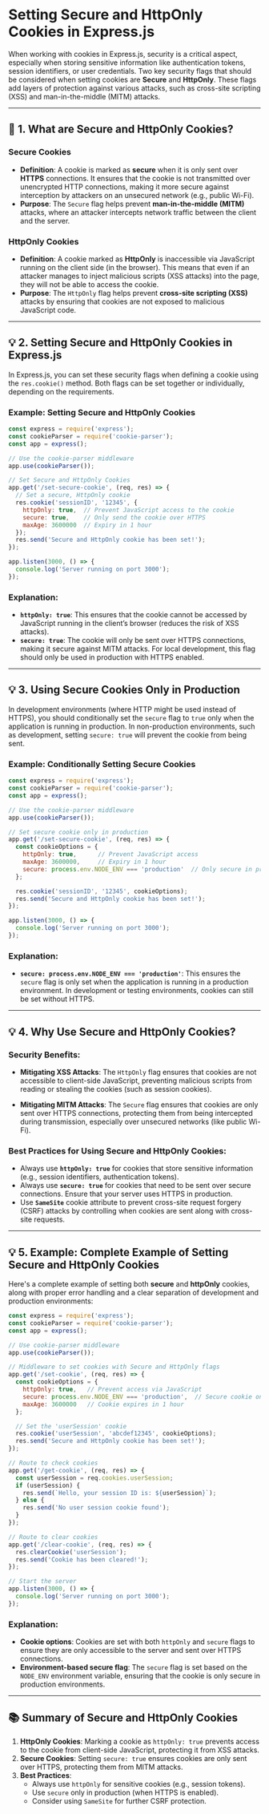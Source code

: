 # **Setting Secure and HttpOnly Cookies in Express.js**

When working with cookies in Express.js, security is a critical aspect, especially when storing sensitive information like authentication tokens, session identifiers, or user credentials. Two key security flags that should be considered when setting cookies are **Secure** and **HttpOnly**. These flags add layers of protection against various attacks, such as cross-site scripting (XSS) and man-in-the-middle (MITM) attacks.

---

## **🔧 1. What are Secure and HttpOnly Cookies?**

### **Secure Cookies**
- **Definition**: A cookie is marked as **secure** when it is only sent over **HTTPS** connections. It ensures that the cookie is not transmitted over unencrypted HTTP connections, making it more secure against interception by attackers on an unsecured network (e.g., public Wi-Fi).
- **Purpose**: The `Secure` flag helps prevent **man-in-the-middle (MITM)** attacks, where an attacker intercepts network traffic between the client and the server.

### **HttpOnly Cookies**
- **Definition**: A cookie marked as **HttpOnly** is inaccessible via JavaScript running on the client side (in the browser). This means that even if an attacker manages to inject malicious scripts (XSS attacks) into the page, they will not be able to access the cookie.
- **Purpose**: The `HttpOnly` flag helps prevent **cross-site scripting (XSS)** attacks by ensuring that cookies are not exposed to malicious JavaScript code.

---

## **💡 2. Setting Secure and HttpOnly Cookies in Express.js**

In Express.js, you can set these security flags when defining a cookie using the `res.cookie()` method. Both flags can be set together or individually, depending on the requirements.

### **Example: Setting Secure and HttpOnly Cookies**

```javascript
const express = require('express');
const cookieParser = require('cookie-parser');
const app = express();

// Use the cookie-parser middleware
app.use(cookieParser());

// Set Secure and HttpOnly Cookies
app.get('/set-secure-cookie', (req, res) => {
  // Set a secure, HttpOnly cookie
  res.cookie('sessionID', '12345', {
    httpOnly: true,  // Prevent JavaScript access to the cookie
    secure: true,    // Only send the cookie over HTTPS
    maxAge: 3600000  // Expiry in 1 hour
  });
  res.send('Secure and HttpOnly cookie has been set!');
});

app.listen(3000, () => {
  console.log('Server running on port 3000');
});
```

### **Explanation:**
- **`httpOnly: true`**: This ensures that the cookie cannot be accessed by JavaScript running in the client’s browser (reduces the risk of XSS attacks).
- **`secure: true`**: The cookie will only be sent over HTTPS connections, making it secure against MITM attacks. For local development, this flag should only be used in production with HTTPS enabled.

---

## **💡 3. Using Secure Cookies Only in Production**

In development environments (where HTTP might be used instead of HTTPS), you should conditionally set the `secure` flag to `true` only when the application is running in production. In non-production environments, such as development, setting `secure: true` will prevent the cookie from being sent.

### **Example: Conditionally Setting Secure Cookies**

```javascript
const express = require('express');
const cookieParser = require('cookie-parser');
const app = express();

// Use the cookie-parser middleware
app.use(cookieParser());

// Set secure cookie only in production
app.get('/set-secure-cookie', (req, res) => {
  const cookieOptions = {
    httpOnly: true,      // Prevent JavaScript access
    maxAge: 3600000,     // Expiry in 1 hour
    secure: process.env.NODE_ENV === 'production'  // Only secure in production
  };

  res.cookie('sessionID', '12345', cookieOptions);
  res.send('Secure and HttpOnly cookie has been set!');
});

app.listen(3000, () => {
  console.log('Server running on port 3000');
});
```

### **Explanation:**
- **`secure: process.env.NODE_ENV === 'production'`**: This ensures the `secure` flag is only set when the application is running in a production environment. In development or testing environments, cookies can still be set without HTTPS.

---

## **💡 4. Why Use Secure and HttpOnly Cookies?**

### **Security Benefits:**
- **Mitigating XSS Attacks**: The `HttpOnly` flag ensures that cookies are not accessible to client-side JavaScript, preventing malicious scripts from reading or stealing the cookies (such as session cookies).
  
- **Mitigating MITM Attacks**: The `Secure` flag ensures that cookies are only sent over HTTPS connections, protecting them from being intercepted during transmission, especially over unsecured networks (like public Wi-Fi).

### **Best Practices for Using Secure and HttpOnly Cookies:**
- Always use **`httpOnly: true`** for cookies that store sensitive information (e.g., session identifiers, authentication tokens).
- Always use **`secure: true`** for cookies that need to be sent over secure connections. Ensure that your server uses HTTPS in production.
- Use **`SameSite`** cookie attribute to prevent cross-site request forgery (CSRF) attacks by controlling when cookies are sent along with cross-site requests.

---

## **💡 5. Example: Complete Example of Setting Secure and HttpOnly Cookies**

Here's a complete example of setting both **secure** and **httpOnly** cookies, along with proper error handling and a clear separation of development and production environments:

```javascript
const express = require('express');
const cookieParser = require('cookie-parser');
const app = express();

// Use cookie-parser middleware
app.use(cookieParser());

// Middleware to set cookies with Secure and HttpOnly flags
app.get('/set-cookie', (req, res) => {
  const cookieOptions = {
    httpOnly: true,   // Prevent access via JavaScript
    secure: process.env.NODE_ENV === 'production',  // Secure cookie only in production (use HTTPS)
    maxAge: 3600000   // Cookie expires in 1 hour
  };

  // Set the 'userSession' cookie
  res.cookie('userSession', 'abcdef12345', cookieOptions);
  res.send('Secure and HttpOnly cookie has been set!');
});

// Route to check cookies
app.get('/get-cookie', (req, res) => {
  const userSession = req.cookies.userSession;
  if (userSession) {
    res.send(`Hello, your session ID is: ${userSession}`);
  } else {
    res.send('No user session cookie found');
  }
});

// Route to clear cookies
app.get('/clear-cookie', (req, res) => {
  res.clearCookie('userSession');
  res.send('Cookie has been cleared!');
});

// Start the server
app.listen(3000, () => {
  console.log('Server running on port 3000');
});
```

### **Explanation:**
- **Cookie options**: Cookies are set with both `httpOnly` and `secure` flags to ensure they are only accessible to the server and sent over HTTPS connections.
- **Environment-based secure flag**: The `secure` flag is set based on the `NODE_ENV` environment variable, ensuring that the cookie is only secure in production environments.

---

## **📚 Summary of Secure and HttpOnly Cookies**

1. **HttpOnly Cookies**: Marking a cookie as `httpOnly: true` prevents access to the cookie from client-side JavaScript, protecting it from XSS attacks.
2. **Secure Cookies**: Setting `secure: true` ensures cookies are only sent over HTTPS, protecting them from MITM attacks.
3. **Best Practices**:
   - Always use `httpOnly` for sensitive cookies (e.g., session tokens).
   - Use `secure` only in production (when HTTPS is enabled).
   - Consider using `SameSite` for further CSRF protection.


